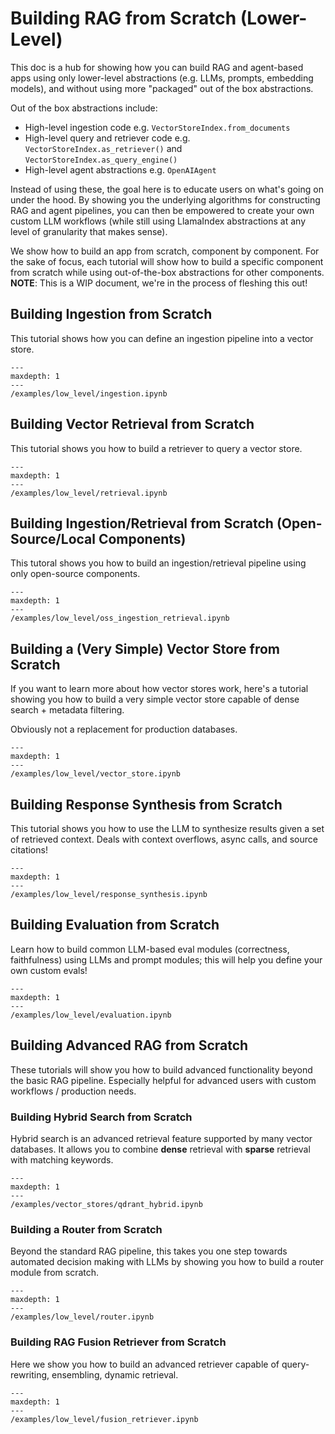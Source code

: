 # Building RAG from Scratch (Lower-Level)

This doc is a hub for showing how you can build RAG and agent-based apps using only lower-level abstractions (e.g. LLMs, prompts, embedding models), and without using more "packaged" out of the box abstractions.

Out of the box abstractions include:

- High-level ingestion code e.g. `VectorStoreIndex.from_documents`
- High-level query and retriever code e.g. `VectorStoreIndex.as_retriever()` and `VectorStoreIndex.as_query_engine()`
- High-level agent abstractions e.g. `OpenAIAgent`

Instead of using these, the goal here is to educate users on what's going on under the hood. By showing you the underlying algorithms for constructing RAG and agent pipelines, you can then be empowered to create your own custom LLM workflows (while still using LlamaIndex abstractions at any level of granularity that makes sense).

We show how to build an app from scratch, component by component. For the sake of focus, each tutorial will show how to build a specific component from scratch while using out-of-the-box abstractions for other components. **NOTE**: This is a WIP document, we're in the process of fleshing this out!

## Building Ingestion from Scratch

This tutorial shows how you can define an ingestion pipeline into a vector store.

```{toctree}
---
maxdepth: 1
---
/examples/low_level/ingestion.ipynb
```

## Building Vector Retrieval from Scratch

This tutorial shows you how to build a retriever to query a vector store.

```{toctree}
---
maxdepth: 1
---
/examples/low_level/retrieval.ipynb
```

## Building Ingestion/Retrieval from Scratch (Open-Source/Local Components)

This tutoral shows you how to build an ingestion/retrieval pipeline using only
open-source components.

```{toctree}
---
maxdepth: 1
---
/examples/low_level/oss_ingestion_retrieval.ipynb
```

## Building a (Very Simple) Vector Store from Scratch

If you want to learn more about how vector stores work, here's a tutorial showing you how to build a very simple vector store capable of dense search + metadata filtering.

Obviously not a replacement for production databases.

```{toctree}
---
maxdepth: 1
---
/examples/low_level/vector_store.ipynb
```

## Building Response Synthesis from Scratch

This tutorial shows you how to use the LLM to synthesize results given a set of retrieved context. Deals with context overflows, async calls, and source citations!

```{toctree}
---
maxdepth: 1
---
/examples/low_level/response_synthesis.ipynb
```

## Building Evaluation from Scratch

Learn how to build common LLM-based eval modules (correctness, faithfulness) using LLMs and prompt modules; this will help you define your own custom evals!

```{toctree}
---
maxdepth: 1
---
/examples/low_level/evaluation.ipynb
```

## Building Advanced RAG from Scratch

These tutorials will show you how to build advanced functionality beyond the basic RAG pipeline. Especially helpful for advanced users with custom workflows / production needs.

### Building Hybrid Search from Scratch

Hybrid search is an advanced retrieval feature supported by many vector databases. It allows you to combine **dense** retrieval with **sparse** retrieval with matching keywords.

```{toctree}
---
maxdepth: 1
---
/examples/vector_stores/qdrant_hybrid.ipynb
```

### Building a Router from Scratch

Beyond the standard RAG pipeline, this takes you one step towards automated decision making with LLMs by showing you how to build a router module from scratch.

```{toctree}
---
maxdepth: 1
---
/examples/low_level/router.ipynb
```

### Building RAG Fusion Retriever from Scratch

Here we show you how to build an advanced retriever capable of query-rewriting, ensembling, dynamic retrieval.

```{toctree}
---
maxdepth: 1
---
/examples/low_level/fusion_retriever.ipynb
```
